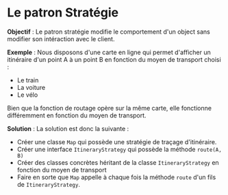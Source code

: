 # Le patron Stratégie 

**Objectif** : Le patron stratégie modifie le comportement 
d'un object sans modifier son intéraction avec le client.

**Exemple** : Nous disposons d'une carte en ligne qui 
permet d'afficher un itinéraire d'un point A à un 
point B en fonction du moyen de transport choisi : 
- Le train 
- La voiture 
- Le vélo

Bien que la fonction de routage opère sur la même 
carte, elle fonctionne différemment en fonction du moyen
de transport. 

**Solution** : La solution est donc la suivante :
- Créer une classe `Map` qui possède une stratégie de 
traçage d'itinéraire. 
- Créer une interface `ItineraryStrategy` qui possède
la méthode `route(A, B)` 
- Créer des classes concrètes héritant de la classe 
`ItineraryStrategy` en fonction du moyen de transport
- Faire en sorte que `Map` appelle à chaque fois la 
méthode `route` d'un fils de `ItineraryStrategy`.
